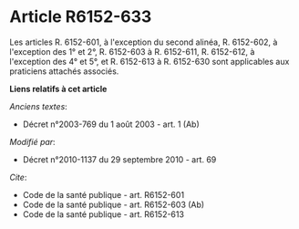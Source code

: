 # Article R6152-633

Les articles R. 6152-601, à l'exception du second alinéa, R. 6152-602, à l'exception des 1° et 2°, R. 6152-603 à R. 6152-611,
R. 6152-612, à l'exception des 4° et 5°, et R. 6152-613 à R. 6152-630 sont applicables aux praticiens attachés associés.

**Liens relatifs à cet article**

_Anciens textes_:

  - Décret n°2003-769 du 1 août 2003 - art. 1 (Ab)

_Modifié par_:

  - Décret n°2010-1137 du 29 septembre 2010 - art. 69

_Cite_:

  - Code de la santé publique - art. R6152-601
  - Code de la santé publique - art. R6152-603 (Ab)
  - Code de la santé publique - art. R6152-613
